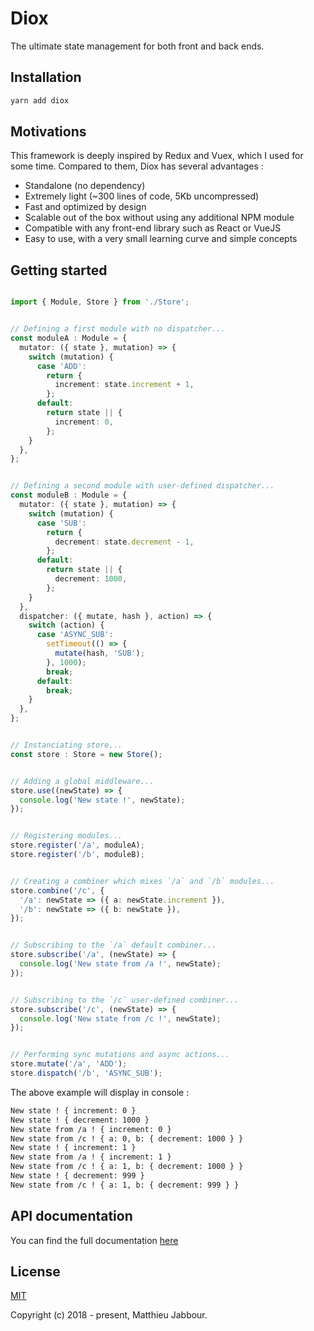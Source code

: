 # Diox

The ultimate state management for both front and back ends.


## Installation

```bash
yarn add diox
```


## Motivations

This framework is deeply inspired by Redux and Vuex, which I used for some time. Compared to them,
Diox has several advantages :

- Standalone (no dependency)
- Extremely light (~300 lines of code, 5Kb uncompressed)
- Fast and optimized by design
- Scalable out of the box without using any additional NPM module
- Compatible with any front-end library such as React or VueJS
- Easy to use, with a very small learning curve and simple concepts


## Getting started

```typescript

import { Module, Store } from './Store';


// Defining a first module with no dispatcher...
const moduleA : Module = {
  mutator: ({ state }, mutation) => {
    switch (mutation) {
      case 'ADD':
        return {
          increment: state.increment + 1,
        };
      default:
        return state || {
          increment: 0,
        };
    }
  },
};


// Defining a second module with user-defined dispatcher...
const moduleB : Module = {
  mutator: ({ state }, mutation) => {
    switch (mutation) {
      case 'SUB':
        return {
          decrement: state.decrement - 1,
        };
      default:
        return state || {
          decrement: 1000,
        };
    }
  },
  dispatcher: ({ mutate, hash }, action) => {
    switch (action) {
      case 'ASYNC_SUB':
        setTimeout(() => {
          mutate(hash, 'SUB');
        }, 1000);
        break;
      default:
        break;
    }
  },
};


// Instanciating store...
const store : Store = new Store();


// Adding a global middleware...
store.use((newState) => {
  console.log('New state !', newState);
});


// Registering modules...
store.register('/a', moduleA);
store.register('/b', moduleB);


// Creating a combiner which mixes `/a` and `/b` modules...
store.combine('/c', {
  '/a': newState => ({ a: newState.increment }),
  '/b': newState => ({ b: newState }),
});


// Subscribing to the `/a` default combiner...
store.subscribe('/a', (newState) => {
  console.log('New state from /a !', newState);
});


// Subscribing to the `/c` user-defined combiner...
store.subscribe('/c', (newState) => {
  console.log('New state from /c !', newState);
});


// Performing sync mutations and async actions...
store.mutate('/a', 'ADD');
store.dispatch('/b', 'ASYNC_SUB');

```

The above example will display in console :

```bash
New state ! { increment: 0 }
New state ! { decrement: 1000 }
New state from /a ! { increment: 0 }
New state from /c ! { a: 0, b: { decrement: 1000 } }
New state ! { increment: 1 }
New state from /a ! { increment: 1 }
New state from /c ! { a: 1, b: { decrement: 1000 } }
New state ! { decrement: 999 }
New state from /c ! { a: 1, b: { decrement: 999 } }
```


## API documentation

You can find the full documentation [here](https://htmlpreview.github.io/?https://raw.githubusercontent.com/matthieujabbour/diox/master/doc/index.html)


## License

[MIT](https://github.com/matthieujabbour/diox/blob/master/LICENSE)

Copyright (c) 2018 - present, Matthieu Jabbour.
